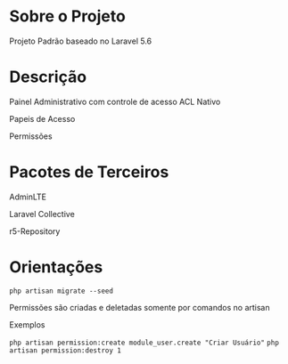 <h1>Sobre o Projeto</h1>
<p>Projeto Padrão baseado no Laravel 5.6</p>
<h1>Descrição</h1>
<p>Painel Administrativo com controle de acesso ACL Nativo</p>
<p>Papeis de Acesso</p>
<p>Permissões</p>
<h1>Pacotes de Terceiros</h1>
<p>AdminLTE</p>
<p>Laravel Collective</p>
<p>r5-Repository</p>
<h1>Orientações</h1>
<code>php artisan migrate --seed</code>
<p>Permissões são criadas e deletadas somente por comandos no artisan</p>
<p>Exemplos</p>
<code>php artisan permission:create module_user.create "Criar Usuário"</code>
<code>php artisan permission:destroy 1 </code>